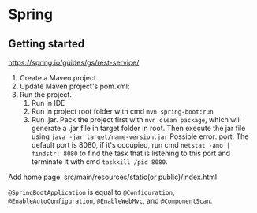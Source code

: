 # Spring

## Getting started
https://spring.io/guides/gs/rest-service/

1. Create a Maven project
2. Update Maven project's pom.xml:  
3. Run the project.
    1. Run in IDE
    2. Run in project root folder with cmd `mvn spring-boot:run`
    3. Run .jar. Pack the project first with `mvn clean package`, which will generate a .jar file in target folder in root. Then execute the jar file using `java -jar target/name-version.jar` 
    Possible error: port. The default port is 8080, if it's occupied, run cmd `netstat -ano | findstr: 8080` to find the task that is listening to this port and terminate it with cmd   `taskkill /pid 8080`.  





Add home page: src/main/resources/static(or public)/index.html

`@SpringBootApplication` is equal to `@Configuration`, `@EnableAutoConfiguration`, `@EnableWebMvc`, and `@ComponentScan`.  
